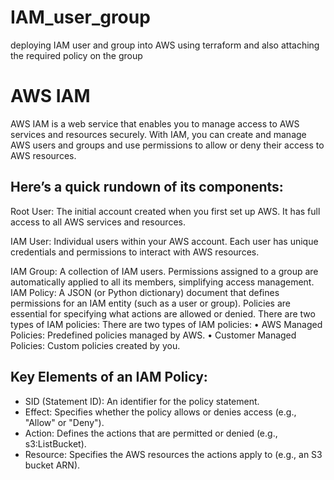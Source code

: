 # IAM_user_group
deploying IAM user and group into AWS using terraform and also attaching the required policy on the group
# AWS IAM
AWS IAM is a web service that enables you to manage access to AWS services and resources securely. With IAM, you can create and manage AWS users and groups and use permissions to allow or deny their access to AWS resources. 

## Here’s a quick rundown of its components:

Root User: The initial account created when you first set up AWS. It has full access to all AWS services and resources.

IAM User: Individual users within your AWS account. Each user has unique credentials and permissions to interact with AWS resources.

IAM Group: A collection of IAM users. Permissions assigned to a group are automatically applied to all its members, simplifying access management.
IAM Policy: A JSON (or Python dictionary) document that defines permissions for an IAM entity (such as a user or group). Policies are essential for specifying what actions are allowed or denied. There are two types of IAM policies: There are two types of IAM policies:
•	AWS Managed Policies: Predefined policies managed by AWS.
•	Customer Managed Policies: Custom policies created by you.

## Key Elements of an IAM Policy:

-	SID (Statement ID): An identifier for the policy statement.
-	Effect: Specifies whether the policy allows or denies access (e.g., "Allow" or "Deny").
-	Action: Defines the actions that are permitted or denied (e.g., s3:ListBucket).
-	Resource: Specifies the AWS resources the actions apply to (e.g., an S3 bucket ARN).




